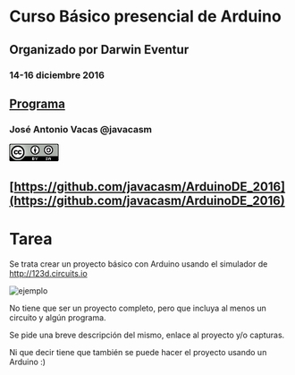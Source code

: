 # Curso Básico presencial de Arduino

## Organizado por Darwin Eventur

### 14-16 diciembre 2016

## [Programa](./programa.md)

### José Antonio Vacas @javacasm

![cc](./images/CCbySQ_88x31.png)

## [https://github.com/javacasm/ArduinoDE_2016](https://github.com/javacasm/ArduinoDE_2016)


# Tarea

Se trata crear un proyecto básico con Arduino usando el simulador de http://123d.circuits.io

![ejemplo](https://123d-circuits-assets.s3.amazonaws.com/blog/2016-bendable-wires/home-banner.png)

No tiene que ser un proyecto completo, pero que incluya al menos un circuito y algún programa.

Se pide una breve descripción del mismo, enlace al proyecto y/o capturas.

Ni que decir tiene que también se puede hacer el proyecto usando  un Arduino :)
